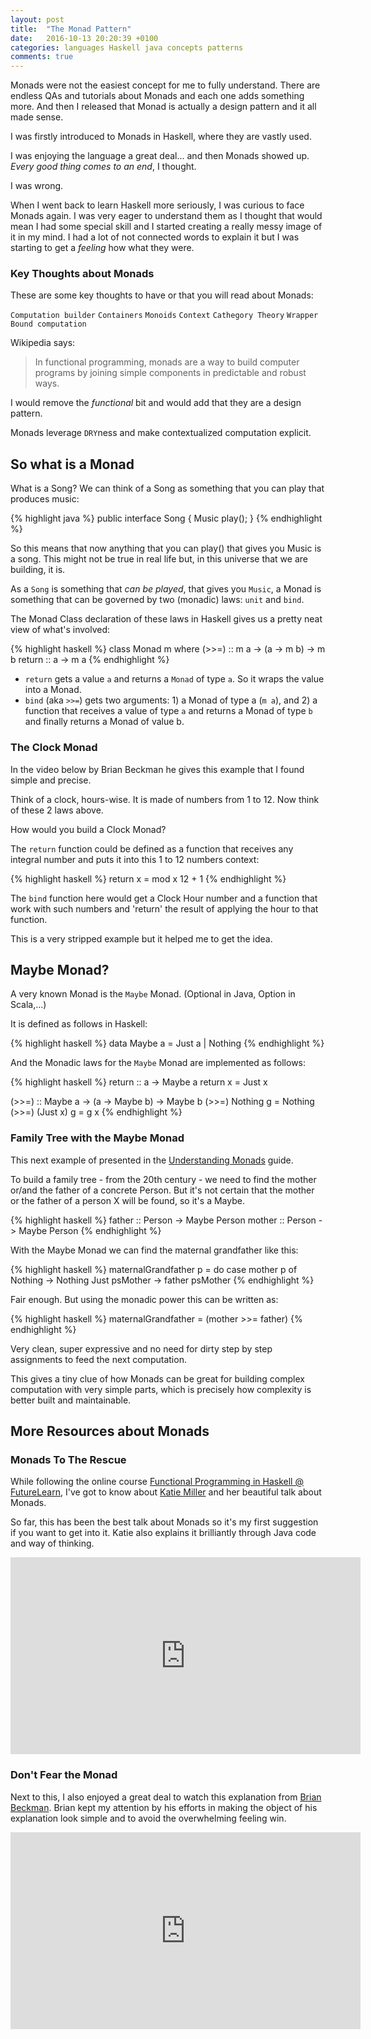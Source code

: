 ```yaml
---
layout: post
title:  "The Monad Pattern"
date:   2016-10-13 20:20:39 +0100
categories: languages Haskell java concepts patterns
comments: true
---
```


Monads were not the easiest concept for me to fully understand. 
There are endless QAs and tutorials about Monads and each one adds something more. 
And then I released that Monad is actually a design pattern and it all made sense.

I was firstly introduced to Monads in Haskell, where they are vastly used.

I was enjoying the language a great deal... and then Monads showed up. 
_Every good thing comes to an end_, I thought.

I was wrong.

When I went back to learn Haskell more seriously, I was curious to face Monads again.
I was very eager to understand them as I thought that would mean I had some special skill and I started creating a really messy image of it in my mind. I had a lot of not connected words to explain it but I was starting to get a _feeling_ how what they were. 

### Key Thoughts about Monads

These are some key thoughts to have or that you will read about Monads:

```Computation builder``` ```Containers``` ```Monoids``` ```Context``` ```Cathegory Theory``` ```Wrapper``` ```Bound computation ```

Wikipedia says:

<blockquote>In functional programming, monads are a way to build computer programs by joining simple components in predictable and robust ways.</blockquote>

I would remove the _functional_ bit and would add that they are a design pattern. 

Monads leverage ```DRY```ness and make contextualized computation explicit.


## So what is a Monad

What is a Song? We can think of a Song as something that you can play that produces music: 

{% highlight java %}
public interface Song {
    Music play();
}
{% endhighlight %}

So this means that now anything that you can play() that gives you Music is a song. 
This might not be true in real life but, in this universe that we are building, it is.

As a ```Song``` is something that _can be played_, that gives you ```Music```, a Monad is something that can be governed by two (monadic) laws: ```unit``` and ```bind```. 

The Monad Class declaration of these laws in Haskell gives us a pretty neat view of what's involved:

{% highlight haskell %}
class  Monad m  where
   (>>=)            :: m a -> (a -> m b) -> m b
   return           :: a -> m a
{% endhighlight %}


- ```return``` gets a value ```a``` and returns a ```Monad``` of type ```a```. So it wraps the value into a Monad. 
- ```bind``` (aka ```>>=```) gets two arguments: 1) a Monad of type a (```m a```), and 2) a function that receives a value of type ```a``` and returns a Monad of type ```b``` and finally returns a Monad of value b.


### The Clock Monad

In the video below by Brian Beckman he gives this example that I found simple and precise.

Think of a clock, hours-wise. It is made of numbers from 1 to 12. 
Now think of these 2 laws above. 

How would you build a Clock Monad?

The ```return``` function could be defined as a function that receives any integral number and puts it into this 1 to 12 numbers context:

{% highlight haskell %}
return x = mod x 12 + 1
{% endhighlight %}

The ```bind``` function here would get a Clock Hour number and a function that work with such numbers and 'return' the result of applying the hour to that function.

This is a very stripped example but it helped me to get the idea.


## Maybe Monad?

A very known Monad is the ```Maybe``` Monad. (Optional in Java, Option in Scala,...)

It is defined as follows in Haskell:

{% highlight haskell %}
data Maybe a = Just a | Nothing
{% endhighlight %}

And the Monadic laws for the ```Maybe``` Monad are implemented as follows:

{% highlight haskell %}
return :: a -> Maybe a
return x = Just x

(>>=)  :: Maybe a -> (a -> Maybe b) -> Maybe b
(>>=) Nothing  g = Nothing
(>>=) (Just x) g = g x
{% endhighlight %}


### Family Tree with the Maybe Monad

This next example of presented in the [Understanding Monads](https://en.wikibooks.org/wiki/Haskell/Understanding_monads) guide.

To build a family tree - from the 20th century - we need to find the mother or/and the father of a concrete Person.
But it's not certain that the mother or the father of a person X will be found, so it's a Maybe.

{% highlight haskell %}
father :: Person -> Maybe Person
mother :: Person -> Maybe Person
{% endhighlight %}


With the Maybe Monad we can find the maternal grandfather like this:

{% highlight haskell %}
maternalGrandfather p = do
   case mother p of
      Nothing -> Nothing
      Just psMother -> father psMother
{% endhighlight %}

Fair enough. But using the monadic power this can be written as:

{% highlight haskell %}
maternalGrandfather = (mother >>= father)
{% endhighlight %}

Very clean, super expressive and no need for dirty step by step assignments to feed the next computation.


This gives a tiny clue of how Monads can be great for building complex computation with very simple parts, which is precisely how complexity is better built and maintainable. 


## More Resources about Monads

### Monads To The Rescue 

While following the online course [Functional Programming in Haskell @ FutureLearn](https://www.futurelearn.com/courses/functional-programming-haskell/), I've got to know about [Katie Miller](http://www.codemiller.com) and her beautiful talk about Monads.

So far, this has been the best talk about Monads so it's my first suggestion if you want to get into it. Katie also explains it brilliantly through Java code and way of thinking.

<iframe width="560" height="315" src="https://www.youtube.com/embed/MlZCiiKGbb0" frameborder="0" allowfullscreen></iframe>


### Don't Fear the Monad

Next to this, I also enjoyed a great deal to watch this explanation from [Brian Beckman](https://www.linkedin.com/in/brianbeckman). Brian kept my attention by his efforts in making the object of his explanation look simple and to avoid the overwhelming feeling win.

<iframe width="560" height="315" src="https://www.youtube.com/embed/ZhuHCtR3xq8" frameborder="0" allowfullscreen></iframe>
